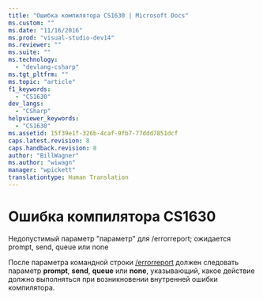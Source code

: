 ```yaml
---
title: "Ошибка компилятора CS1630 | Microsoft Docs"
ms.custom: ""
ms.date: "11/16/2016"
ms.prod: "visual-studio-dev14"
ms.reviewer: ""
ms.suite: ""
ms.technology: 
  - "devlang-csharp"
ms.tgt_pltfrm: ""
ms.topic: "article"
f1_keywords: 
  - "CS1630"
dev_langs: 
  - "CSharp"
helpviewer_keywords: 
  - "CS1630"
ms.assetid: 15f39e1f-326b-4caf-9fb7-77ddd7851dcf
caps.latest.revision: 8
caps.handback.revision: 8
author: "BillWagner"
ms.author: "wiwagn"
manager: "wpickett"
translationtype: Human Translation
---
```

# Ошибка компилятора CS1630
Недопустимый параметр "параметр" для \/errorreport; ожидается prompt, send, queue или none  
  
 После параметра командной строки [\/errorreport](../../csharp/language-reference/compiler-options/errorreport-compiler-option.md) должен следовать параметр **prompt**, **send**, **queue** или **none**, указывающий, какое действие должно выполняться при возникновении внутренней ошибки компилятора.
